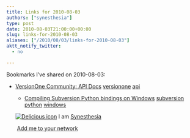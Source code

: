 ```yaml
---
title: Links for 2010-08-03
authors: ["synesthesia"]
type: post
date: 2010-08-03T21:00:00+00:00
slug: links-for-2010-08-03 
aliases: ["/2010/08/03/links-for-2010-08-03"]
aktt_notify_twitter:
  - no

---
```

Bookmarks I&#8217;ve shared on 2010-08-03:

  * [VersionOne Community: API Docs][1] 
    [versionone][2] [api][3] </li> 
    
      * [Compiling Subversion Python bindings on Windows][4] 
        [subversion][5] [python][6] [windows][7] </li> </ul> 
        
        <p class="deliciouslink">
          <a href="https://del.icio.us/synesthesia" title="See all my bookmarks on del.icio.us"><img src="https://www.synesthesia.co.uk/images/deliciousicon.jpg" alt="Delicious icon" /></a>&nbsp;I am <a href="https://del.icio.us/synesthesia" title="See all my bookmarks on del.icio.us">Synesthesia</a>
        </p>
        
        <p class="deliciouslink">
          <a href="https://del.icio.us/network?add=synesthesia" title="Add me to your del.icio.us network"><img src="https://www.synesthesia.co.uk/images/add.gif" alt="" /></a>&nbsp;<a href="https://del.icio.us/network?add=synesthesia" title="Add me to your del.icio.us network">Add me to your network</a>
        </p>

 [1]: https://community.versionone.com/sdk/DetailedDocumentation/Forms/AllItems.aspx?RootFolder=/sdk/DetailedDocumentation/SDK%20.Net
 [2]: https://delicious.com/synesthesia/versionone
 [3]: https://delicious.com/synesthesia/api
 [4]: https://www.lejordet.com/2009/03/compiling-subversion-python-bindings-on-windows
 [5]: https://delicious.com/synesthesia/subversion
 [6]: https://delicious.com/synesthesia/python
 [7]: https://delicious.com/synesthesia/windows